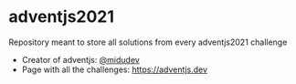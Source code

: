 # adventjs2021
Repository meant to store all solutions from every adventjs2021 challenge

- Creator of adventjs: [@midudev](https://github.com/midudev)
- Page with all the challenges: https://adventjs.dev
